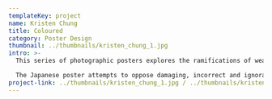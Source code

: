 ```yaml
---
templateKey: project
name: Kristen Chung
title: Coloured
category: Poster Design
thumbnail: ../thumbnails/kristen_chung_1.jpg
intro: >-
  This series of photographic posters explores the ramifications of wearing clothing and symbols from foreign cultures, specifically focusing on those of the Japanese, African and Indian. I blended culture specific motifs and various textiles to create my own patterns with underlying symbolic meaning.

  The Japanese poster attempts to oppose damaging, incorrect and ignorant stereotypes that appropriation often reinforces; in this case challenging a fetishized image of the docile, innocent Oriental woman. However, wearing clothing from another culture isn�t inherently bad. The African and Indian poster demonstrates how respectful and equal cultural exchange can achieve mutual understanding as well as provide benefits to both groups.
project-link: ../thumbnails/kristen_chung_1.jpg / ../thumbnails/kristen_chung_2.jpg
---
```

